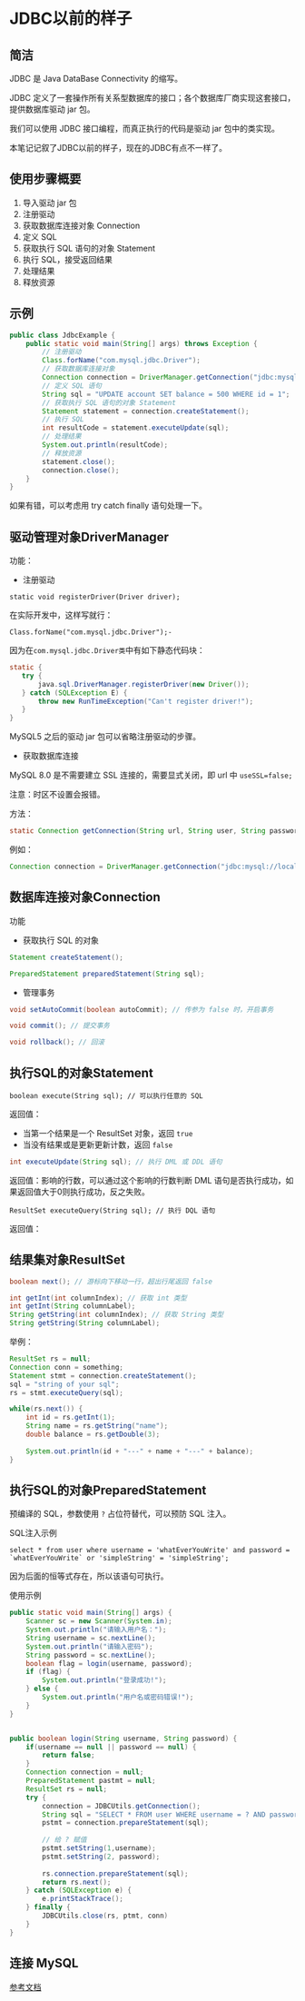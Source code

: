 # JDBC以前的样子

## 简洁

JDBC 是 Java DataBase Connectivity 的缩写。

JDBC 定义了一套操作所有关系型数据库的接口；各个数据库厂商实现这套接口，提供数据库驱动 jar 包。

我们可以使用 JDBC 接口编程，而真正执行的代码是驱动 jar 包中的类实现。

本笔记记叙了JDBC以前的样子，现在的JDBC有点不一样了。

## 使用步骤概要

1. 导入驱动 jar 包
2. 注册驱动
3. 获取数据库连接对象 Connection
4. 定义 SQL
5. 获取执行 SQL 语句的对象 Statement
6. 执行 SQL，接受返回结果
7. 处理结果
8. 释放资源

## 示例

```java
public class JdbcExample {
    public static void main(String[] args) throws Exception {
        // 注册驱动
        Class.forName("com.mysql.jdbc.Driver");  
        // 获取数据库连接对象
        Connection connection = DriverManager.getConnection("jdbc:mysql://localhost:3306/NameOfYourDB", "root", "password");
        // 定义 SQL 语句
        String sql = "UPDATE account SET balance = 500 WHERE id = 1";
        // 获取执行 SQL 语句的对象 Statement
        Statement statement = connection.createStatement();
        // 执行 SQL
        int resultCode = statement.executeUpdate(sql);
        // 处理结果
        System.out.println(resultCode);
        // 释放资源
        statement.close();
        connection.close();
    }
}
```

如果有错，可以考虑用 try catch finally 语句处理一下。

## 驱动管理对象DriverManager

功能：

- 注册驱动

```mysql
static void registerDriver(Driver driver);
```

在实际开发中，这样写就行：

```mysql
Class.forName("com.mysql.jdbc.Driver");-
```

因为在`com.mysql.jdbc.Driver类`中有如下静态代码块：

 ```java
static {
    try {
        java.sql.DriverManager.registerDriver(new Driver());
    } catch (SQLException E) {
        throw new RunTimeException("Can't register driver!");
    }
}
 ```

 MySQL5 之后的驱动 jar 包可以省略注册驱动的步骤。

- 获取数据库连接

MySQL 8.0 是不需要建立 SSL 连接的，需要显式关闭，即 url 中 `useSSL=false;`

注意：时区不设置会报错。

方法：

```java
static Connection getConnection(String url, String user, String password);
```

例如：

```java
Connection connection = DriverManager.getConnection("jdbc:mysql://localhost:3306/NameOfYourDB", "root", "password");

```

## 数据库连接对象Connection

功能

- 获取执行 SQL  的对象

```java
Statement createStatement();
```

```java
PreparedStatement preparedStatement(String sql);
```

- 管理事务

```java
void setAutoCommit(boolean autoCommit); // 传参为 false 时，开启事务
```

```java
void commit(); // 提交事务
```

```java
void rollback(); // 回滚
```

## 执行SQL的对象Statement

```mysql
boolean execute(String sql); // 可以执行任意的 SQL
```

返回值：

- 当第一个结果是一个 ResultSet 对象，返回 `true`
- 当没有结果或是更新更新计数，返回 `false`

```java
int executeUpdate(String sql); // 执行 DML 或 DDL 语句
```

返回值：影响的行数，可以通过这个影响的行数判断 DML 语句是否执行成功，如果返回值大于0则执行成功，反之失败。

```mysql
ResultSet executeQuery(String sql); // 执行 DQL 语句
```

返回值：

## 结果集对象ResultSet

```java
boolean next(); // 游标向下移动一行，超出行尾返回 false
```

```java
int getInt(int columnIndex); // 获取 int 类型
int getInt(String columnLabel);
String getString(int columnIndex); // 获取 String 类型
String getString(String columnLabel);
```

举例：

```java
ResultSet rs = null;
Connection conn = something;
Statement stmt = connection.createStatement();
sql = "string of your sql";
rs = stmt.executeQuery(sql);

while(rs.next()) {
    int id = rs.getInt(1);
    String name = rs.getString("name");
    double balance = rs.getDouble(3);
    
    System.out.println(id + "---" + name + "---" + balance);
}
```

## 执行SQL的对象PreparedStatement

预编译的 SQL，参数使用 `?` 占位符替代，可以预防 SQL 注入。

SQL注入示例

```mysql
select * from user where username = 'whatEverYouWrite' and password = `whatEverYouWrite` or 'simpleString' = 'simpleString';
```

因为后面的恒等式存在，所以该语句可执行。

使用示例

```java
public static void main(String[] args) {
    Scanner sc = new Scanner(System.in);
    System.out.println("请输入用户名：");
    String username = sc.nextLine();
    System.out.println("请输入密码");
    String password = sc.nextLine();
    boolean flag = login(username, password);
    if (flag) {
        System.out.println("登录成功!");
    } else {
        System.out.println("用户名或密码错误!");
    }
}


public boolean login(String username, String password) {
    if(username == null || password == null) {
        return false;
    }
    Connection connection = null;
    PreparedStatement pastmt = null;
    ResultSet rs = null;
    try {
        connection = JDBCUtils.getConnection();
        String sql = "SELECT * FROM user WHERE username = ? AND password = ?";
        pstmt = connection.prepareStatement(sql);
        
        // 给 ? 赋值
        pstmt.setString(1,username);
        pstmt.setString(2, password);
        
        rs.connection.prepareStatement(sql);
        return rs.next();
    } catch (SQLException e) {
        e.printStackTrace();
    } finally {
        JDBCUtils.close(rs, ptmt, conn)
    }
}
```

## 连接 MySQL

[参考文档](https://dev.mysql.com/doc/connector-j/8.0/en/connector-j-usagenotes-connect-drivermanager.html)